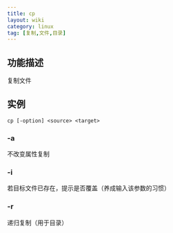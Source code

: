 ```yaml
---
title: cp
layout: wiki
category: linux
tag: [复制,文件,目录]
---
```


## 功能描述

复制文件

## 实例

~~~
cp [-option] <source> <target>
~~~

### -a

不改变属性复制

### -i

若目标文件已存在，提示是否覆盖（养成输入该参数的习惯）

### -r

递归复制（用于目录）
